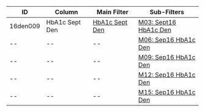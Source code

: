 ID | Column | Main Filter | Sub-Filters | 
-- | ------ | -------| -----------|
16den009| HbA1c Sept Den | [HbA1c Sept Den](https://github.com/johnnybender/adastandards2017/blob/master/recommendations/rec001.md) | [M03: Sept16 HbA1c Den](https://github.com/johnnybender/adastandards2017/blob/master/recommendations/rec001.md)
-- | --| --|[M06: Sep16 HbA1c Den](https://github.com/johnnybender/adastandards2017/blob/master/recommendations/rec001.md)|
-- | --| --|[M09: Sep16 HbA1c Den](https://github.com/johnnybender/adastandards2017/blob/master/recommendations/rec001.md)|
-- | --| --|[M12: Sep16 HbA1c Den](https://github.com/johnnybender/adastandards2017/blob/master/recommendations/rec001.md)|
-- | --| --|[M15: Sep16 HbA1c Den](https://github.com/johnnybender/adastandards2017/blob/master/recommendations/rec001.md)|
